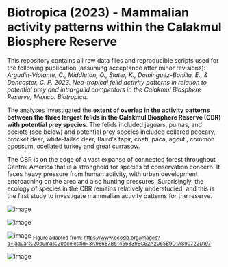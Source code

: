 # Biotropica (2023) - Mammalian activity patterns within the Calakmul Biosphere Reserve

This repository contains all raw data files and reproducible scripts used for the following publication (assuming acceptance after minor revisions):
_Argudin-Violante, C., Middleton, O., Slater, K., Dominguez-Bonilla, E., & Doncaster, C. P. 2023. Neo-tropical felid activity patterns in relation to potential prey and intra-guild competitors in the Calakmul Biosphere Reserve, Mexico. Biotropica._

The analyses investigated the **extent of overlap in the activity patterns between the three largest felids in the Calakmul Biosphere Reserve (CBR) with potential prey species**. The felids included jaguars, pumas, and ocelots (see below) and potential prey species included collared peccary, brocket deer, white-tailed deer, Baird's tapir, coati, paca, agouti, common opossum, ocellated turkey and great currasow. 

The CBR is on the edge of a vast expanse of connected forest throughout Central America that is a stronghold for species of conservation concern. It faces heavy pressure from human activity, with urban development encroaching on the area and also hunting pressures. Surprisingly, the ecology of species in the CBR remains relatively understudied, and this is the first study to investigate mammalian activity patterns for the reserve.

![image](https://user-images.githubusercontent.com/34517014/229286252-49a2fc46-bfce-4e49-b515-ab7d0bcda9a8.png)

![image](https://user-images.githubusercontent.com/34517014/229286011-442607f1-4beb-4ead-920a-cf7b0e6a86bb.png)

![image](https://user-images.githubusercontent.com/34517014/229285452-321a748b-a603-4ec3-9b28-36ff409324f4.png)
<sub>Figure adapted from: https://www.ecosia.org/images?q=jaguar%20puma%20ocelot#id=3A98687B61456839EC52A2065B9D1A890722D197</sub>

![image](https://user-images.githubusercontent.com/34517014/229286080-ce6b3c8f-ca0e-4657-b76b-08a671040804.png)
